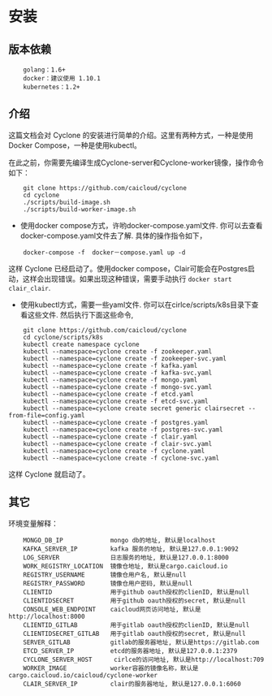 # 安装

## 版本依赖

```
	golang：1.6+
  	docker：建议使用 1.10.1
  	kubernetes：1.2+
```

## 介绍

这篇文档会对 Cyclone 的安装进行简单的介绍。这里有两种方式，一种是使用Docker Compose，一种是使用kubectl。

在此之前，你需要先编译生成Cyclone-server和Cyclone-worker镜像，操作命令如下：
```
	git clone https://github.com/caicloud/cyclone
	cd cyclone
	./scripts/build-image.sh
	./scripts/build-worker-image.sh
```

- 使用docker compose方式，许哟docker-compose.yaml文件. 你可以去查看docker-compose.yaml文件去了解. 具体的操作指令如下，
```
	docker-compose -f  docker－compose.yaml up -d
```
这样 Cyclone 已经启动了。使用docker compose，Clair可能会在Postgres启动，这样会出现错误。如果出现这种错误，需要手动执行
```docker start clair_clair```.

- 使用kubectl方式，需要一些yaml文件. 你可以在cirlce/scripts/k8s目录下查看这些文件. 然后执行下面这些命令,
```
	git clone https://github.com/caicloud/cyclone
	cd cyclone/scripts/k8s
    kubectl create namespace cyclone
    kubectl --namespace=cyclone create -f zookeeper.yaml
    kubectl --namespace=cyclone create -f zookeeper-svc.yaml
    kubectl --namespace=cyclone create -f kafka.yaml
    kubectl --namespace=cyclone create -f kafka-svc.yaml
    kubectl --namespace=cyclone create -f mongo.yaml
    kubectl --namespace=cyclone create -f mongo-svc.yaml
    kubectl --namespace=cyclone create -f etcd.yaml
    kubectl --namespace=cyclone create -f etcd-svc.yaml
    kubectl --namespace=cyclone create secret generic clairsecret --from-file=config.yaml
    kubectl --namespace=cyclone create -f postgres.yaml
    kubectl --namespace=cyclone create -f postgres-svc.yaml
    kubectl --namespace=cyclone create -f clair.yaml
    kubectl --namespace=cyclone create -f clair-svc.yaml
    kubectl --namespace=cyclone create -f cyclone.yaml
    kubectl --namespace=cyclone create -f cyclone-svc.yaml
```
这样 Cyclone 就启动了。

## 其它

环境变量解释：
```
	MONGO_DB_IP             mongo db的地址, 默认是localhost
	KAFKA_SERVER_IP         kafka 服务的地址, 默认是127.0.0.1:9092
	LOG_SERVER              日志服务的地址, 默认是127.0.0.1:8000
	WORK_REGISTRY_LOCATION  镜像仓地址, 默认是cargo.caicloud.io
	REGISTRY_USERNAME       镜像仓用户名, 默认是null
	REGISTRY_PASSWORD       镜像仓用户密码, 默认是null
	CLIENTID                用于github oauth授权的clienID, 默认是null
	CLIENTIDSECRET          用于github oauth授权的secret, 默认是null
	CONSOLE_WEB_ENDPOINT    caicloud网页访问地址, 默认是http://localhost:8000
	CLIENTID_GITLAB         用于gitlab oauth授权的clienID, 默认是null
	CLIENTIDSECRET_GITLAB   用于gitlab oauth授权的secret, 默认是null
	SERVER_GITLAB           gitlab的服务器地址, 默认是https://gitlab.com
	ETCD_SERVER_IP          etcd的服务器地址, 默认是127.0.0.1:2379
	CYCLONE_SERVER_HOST      cirlce的访问地址, 默认是http://localhost:709
	WORKER_IMAGE            worker容器的镜像名称，默认是cargo.caicloud.io/caicloud/cyclone-worker
	CLAIR_SERVER_IP         clair的服务器地址, 默认是127.0.0.1:6060
```
